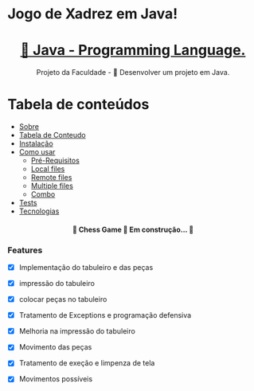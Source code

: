 # Jogo de Xadrez em Java!


<h1 align="center">
    <a href="https://docs.oracle.com/javase/8/docs/technotes/guides/language/index.html">🔗 Java - Programming Language.</a>
</h1>
<p align="center">Projeto da Faculdade - 🚀 Desenvolver um projeto em Java.</p>

Tabela de conteúdos
=================
<!--ts-->
   * [Sobre](#Sobre)
   * [Tabela de Conteudo](#tabela-de-conteudo)
   * [Instalação](#instalacao)
   * [Como usar](#como-usar)
      * [Pré-Requisitos](#pre-requisitos)
      * [Local files](#local-files)
      * [Remote files](#remote-files)
      * [Multiple files](#multiple-files)
      * [Combo](#combo)
   * [Tests](#testes)
   * [Tecnologias](#tecnologias)
<!--te-->

<h4 align="center"> 
	🚧 Chess Game 🚀 Em construção...  🚧
</h4>

### Features

- [x] Implementação do tabuleiro e das peças
- [x] impressão do tabuleiro
- [x] colocar peças no tabuleiro
- [x] Tratamento de Exceptions e programação defensiva
- [x] Melhoria na impressão do tabuleiro
- [x] Movimento das peças
- [x] Tratamento de exeção e limpenza de tela
- [x] Movimentos possíveis



